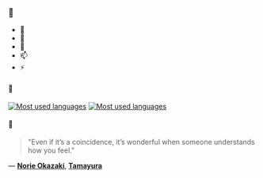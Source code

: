 ### 👋

- 🔭
- 🌱
- 💬
- 📫
- ⚡

#### 🧏

[![Most used languages](https://github-readme-stats-aynah.vercel.app/api/top-langs/?username=aynh&theme=solarized-dark&langs_count=6&layout=compact&hide_title=true)](https://github.com/anuraghazra/github-readme-stats#gh-dark-mode-only)
[![Most used languages](https://github-readme-stats-aynah.vercel.app/api/top-langs/?username=aynh&theme=solarized-light&langs_count=6&layout=compact&hide_title=true)](https://github.com/anuraghazra/github-readme-stats#gh-light-mode-only)

#### 💬

> "Even if it’s a coincidence, it’s wonderful when someone understands how you feel."

&mdash; [**Norie Okazaki**](https://myanimelist.net/character.php?q=Norie%20Okazaki&cat=character), [**Tamayura**](https://myanimelist.net/search/all?q=Tamayura&cat=all)
